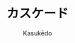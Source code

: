 <!--
 Copyright (C) 2020 Jordan DALCQ & Contributors
 
 This file is part of Kasukēdo.
 
 Kasukēdo is free software: you can redistribute it and/or modify
 it under the terms of the GNU General Public License as published by
 the Free Software Foundation, either version 3 of the License, or
 (at your option) any later version.
 
 Kasukēdo is distributed in the hope that it will be useful,
 but WITHOUT ANY WARRANTY; without even the implied warranty of
 MERCHANTABILITY or FITNESS FOR A PARTICULAR PURPOSE.  See the
 GNU General Public License for more details.
 
 You should have received a copy of the GNU General Public License
 along with Kasukēdo.  If not, see <http://www.gnu.org/licenses/>.
-->

<h1 align="center">カスケード</h1>
<p align="center">Kasukēdo</p>

